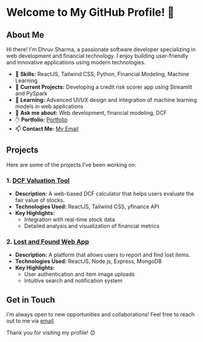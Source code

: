 

# Welcome to My GitHub Profile! 👋
## About Me

Hi there! I'm Dhruv Sharma, a passionate software developer specializing in web development and financial technology. I enjoy building user-friendly and innovative applications using modern technologies.

- 🌟 **Skills:** ReactJS, Tailwind CSS, Python, Financial Modeling, Machine Learning
- 🔭 **Current Projects:** Developing a credit risk scorer app using Streamlit and PySpark
- 🌱 **Learning:** Advanced UI/UX design and integration of machine learning models in web applications
- 💬 **Ask me about:** Web development, financial modeling, DCF 
- ✋ **Portfolio:** [Portfolio](https://dstycoonportfolio.netlify.app/) 
- 📫 **Contact Me:** [My Email](mailto:dhruv.sharma@iitgn.ac.in)

## Projects

Here are some of the projects I've been working on:


### 1. [DCF Valuation Tool](https://github.com/Dhruv-Sharma01/dcf-valuation-tool)
- **Description:** A web-based DCF calculator that helps users evaluate the fair value of stocks.
- **Technologies Used:** ReactJS, Tailwind CSS, yfinance API
- **Key Highlights:**
  - Integration with real-time stock data
  - Detailed analysis and visualization of financial metrics

### 2. [Lost and Found Web App](https://github.com/Dhruv-Sharma01/lost-and-found-app)
- **Description:** A platform that allows users to report and find lost items.
- **Technologies Used:** ReactJS, Node.js, Express, MongoDB
- **Key Highlights:**
  - User authentication and item image uploads
  - Intuitive search and notification system


## Get in Touch

I'm always open to new opportunities and collaborations! Feel free to reach out to me via [email](mailto:dhruv.sharma@iitgn.ac.in).

Thank you for visiting my profile! 😊

